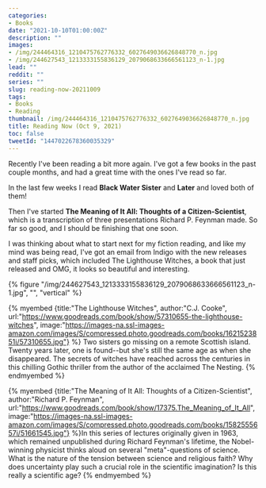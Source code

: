 ```yaml
---
categories:
- Books
date: "2021-10-10T01:00:00Z"
description: ""
images:
- /img/244464316_1210475762776332_6027649036626848770_n.jpg
- /img/244627543_1213333155836129_2079068633666561123_n-1.jpg
lead: ""
reddit: ""
series: ""
slug: reading-now-20211009
tags:
- Books
- Reading
thumbnail: /img/244464316_1210475762776332_6027649036626848770_n.jpg
title: Reading Now (Oct 9, 2021)
toc: false
tweetId: "1447022678360035329"
---
```

Recently I've been reading a bit more again. I've got a few books in the past couple months, and had a great time with the ones I've read so far.

<!--more-->

In the last few weeks I read **Black Water Sister** and **Later** and loved both of them!

Then I've started **The Meaning of It All: Thoughts of a Citizen-Scientist**, which is a transcription of three presentations Richard P. Feynman made. So far so good, and I should be finishing that one soon.

I was thinking about what to start next for my fiction reading, and like my mind was being read, I've got an email from Indigo with the new releases and staff picks, which included The Lighthouse Witches, a book that just released and OMG, it looks so beautiful and interesting.

{% figure "/img/244627543_1213333155836129_2079068633666561123_n-1.jpg", "", "vertical" %}

{% myembed {title:"The Lighthouse Witches", author:"C.J.  Cooke", url:"https://www.goodreads.com/book/show/57310655-the-lighthouse-witches", image:"https://images-na.ssl-images-amazon.com/images/S/compressed.photo.goodreads.com/books/1621523851i/57310655.jpg"} %}
Two sisters go missing on a remote Scottish island. Twenty years later, one is found--but she's still the same age as when she disappeared. The secrets of witches have reached across the centuries in this chilling Gothic thriller from the author of the acclaimed The Nesting.
{% endmyembed %}

{% myembed {title:"The Meaning of It All: Thoughts of a Citizen-Scientist", author:"Richard P. Feynman", url:"https://www.goodreads.com/book/show/17375.The_Meaning_of_It_All", image:"https://images-na.ssl-images-amazon.com/images/S/compressed.photo.goodreads.com/books/1582555657i/51661545.jpg"} %}In this series of lectures originally given in 1963, which remained unpublished during Richard Feynman's lifetime, the Nobel-winning physicist thinks aloud on several "meta"-questions of science. What is the nature of the tension between science and religious faith? Why does uncertainty play such a crucial role in the scientific imagination? Is this really a scientific age?
{% endmyembed %}